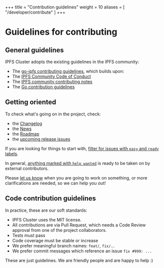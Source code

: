 +++
title = "Contribution guidelines"
weight = 10
aliases = [
    "/developer/contribute"
]
+++


# Guidelines for contributing

## General guidelines

IPFS Cluster adopts the existing guidelines in the IPFS community:

* The [go-ipfs contributing guidelines](https://github.com/ipfs/go-ipfs/blob/master/contribute.md), which builds upon:
* The [IPFS Community Code of Conduct](https://github.com/ipfs/community/blob/master/code-of-conduct.md)
* The [IPFS community contributing notes](https://github.com/ipfs/community/blob/master/contributing.md)
* The [Go contribution guidelines](https://github.com/ipfs/community/blob/master/go-code-guidelines.md)

## Getting oriented

To check what's going on in the project, check:

- the [Changelog](https://github.com/ipfs/ipfs-cluster/blob/master/CHANGELOG.md)
- the [News](/news)
- the [Roadmap](/roadmap)
- the [upcoming release issues](https://github.com/ipfs/ipfs-cluster/issues?q=label%3Arelease)

If you are looking for things to start with, [filter for issues with `easy` and `ready` labels](https://github.com/ipfs/ipfs-cluster/issues?q=is%3Aopen+is%3Aissue+label%3Adifficulty%3Aeasy+label%3Aready).

In general, [anything marked with `help wanted`](https://github.com/ipfs/ipfs-cluster/issues?q=is%3Aopen+is%3Aissue+label%3Aready+label%3A%22help+wanted%22) is ready to be taken on by external contributors.

Please [let us know](/documentation#support) when you are going to work on something, or more clarifications are needed, so we can help you out!

## Code contribution guidelines

In practice, these are our soft standards:

* IPFS Cluster uses the MIT license.
* All contributions are via Pull Request, which needs a Code Review approval from one of the project collaborators.
* Tests must pass
* Code coverage must be stable or increase
* We prefer meaningful branch names: `feat/`, `fix/`...
* We prefer commit messages which reference an issue `fix #999: ...`


These are just guidelines. We are friendly people and are happy to help :)




